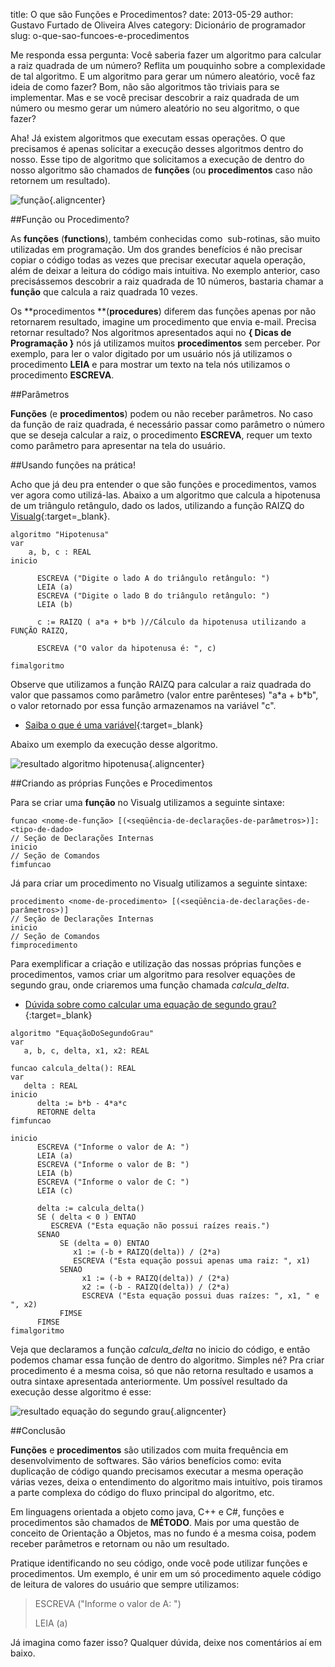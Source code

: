 title: O que são Funções e Procedimentos?
date: 2013-05-29
author: Gustavo Furtado de Oliveira Alves
category: Dicionário de programador
slug: o-que-sao-funcoes-e-procedimentos

Me responda essa pergunta: Você saberia fazer um algoritmo para calcular
a raiz quadrada de um número? Reflita um pouquinho sobre a complexidade
de tal algoritmo. E um algoritmo para gerar um número aleatório, você
faz ideia de como fazer? Bom, não são algoritmos tão triviais para se
implementar. Mas e se você precisar descobrir a raiz quadrada de um
número ou mesmo gerar um número aleatório no seu algoritmo, o que fazer?

Aha! Já existem algoritmos que executam essas operações. O que
precisamos é apenas solicitar a execução desses algoritmos dentro do
nosso. Esse tipo de algoritmo que solicitamos a execução de dentro do
nosso algoritmo são chamados de **funções** (ou **procedimentos** caso
não retornem um resultado).

![função](/images/o-que-sao-funcoes-e-procedimentos/função.png){.aligncenter}

##Função ou Procedimento?

As **funções** (**functions**), também conhecidas como  sub-rotinas, são
muito utilizadas em programação. Um dos grandes benefícios é não
precisar copiar o código todas as vezes que precisar executar aquela
operação, além de deixar a leitura do código mais intuitiva. No exemplo
anterior, caso precisássemos descobrir a raiz quadrada de 10 números,
bastaria chamar a **função** que calcula a raiz quadrada 10 vezes.

Os **procedimentos **(**procedures**) diferem das funções apenas por não
retornarem resultado, imagine um procedimento que envia e-mail. Precisa
retornar resultado? Nos algoritmos apresentados aqui no **{ Dicas de
Programação }** nós já utilizamos muitos **procedimentos** sem perceber.
Por exemplo, para ler o valor digitado por um usuário nós já utilizamos
o procedimento **LEIA** e para mostrar um texto na tela nós utilizamos o
procedimento **ESCREVA**.

##Parâmetros

**Funções** (e **procedimentos**) podem ou não receber parâmetros. No
caso da função de raiz quadrada, é necessário passar como parâmetro o
número que se deseja calcular a raiz, o procedimento **ESCREVA**, requer
um texto como parâmetro para apresentar na tela do usuário.

##Usando funções na prática!

Acho que já deu pra entender o que são funções e procedimentos, vamos
ver agora como utilizá-las. Abaixo a um algoritmo que calcula a
hipotenusa de um triângulo retângulo, dado os lados, utilizando a função
RAIZQ do
[Visualg](http://www.dicasdeprogramacao.com.br/linguagem-de-programacao-para-iniciantes/ "Quer aprender programação? Saiba qual a melhor linguagem!"){:target=\_blank}.

```
algoritmo "Hipotenusa"
var
    a, b, c : REAL
inicio

      ESCREVA ("Digite o lado A do triângulo retângulo: ")
      LEIA (a)
      ESCREVA ("Digite o lado B do triângulo retângulo: ")
      LEIA (b)

      c := RAIZQ ( a*a + b*b )//Cálculo da hipotenusa utilizando a FUNÇÃO RAIZQ,

      ESCREVA ("O valor da hipotenusa é: ", c)

fimalgoritmo
```

Observe que utilizamos a função RAIZQ para calcular a raiz quadrada do
valor que passamos como parâmetro (valor entre parênteses) "a\*a +
b\*b", o valor retornado por essa função armazenamos na variável "c".

-   [Saiba o que é uma
    variável](http://www.dicasdeprogramacao.com.br/o-que-e-variavel-e-constante/ "O que é variável e constante?"){:target=\_blank}

Abaixo um exemplo da execução desse algoritmo.

![resultado algoritmo
hipotenusa](/images/o-que-sao-funcoes-e-procedimentos/resultado-algoritmo-hipotenusa.png){.aligncenter}

##Criando as próprias Funções e Procedimentos

Para se criar uma **função** no Visualg utilizamos a seguinte sintaxe:

```
funcao <nome-de-função> [(<seqüência-de-declarações-de-parâmetros>)]: <tipo-de-dado>
// Seção de Declarações Internas
inicio
// Seção de Comandos
fimfuncao
```

Já para criar um procedimento no Visualg utilizamos a seguinte sintaxe:

```
procedimento <nome-de-procedimento> [(<seqüência-de-declarações-de-parâmetros>)]
// Seção de Declarações Internas
inicio
// Seção de Comandos
fimprocedimento
```

Para exemplificar a criação e utilização das nossas próprias funções e
procedimentos, vamos criar um algoritmo para resolver equações de
segundo grau, onde criaremos uma função chamada *calcula\_delta*.

-   [<span style="line-height: 13px;">Dúvida sobre como calcular uma
    equação de segundo
    grau?</span>](http://www.brasilescola.com/matematica/equacao-2-grau.htm "Equação do segundo grau"){:target=\_blank}

```
algoritmo "EquaçãoDoSegundoGrau"
var
   a, b, c, delta, x1, x2: REAL

funcao calcula_delta(): REAL
var
   delta : REAL
inicio
      delta := b*b - 4*a*c
      RETORNE delta
fimfuncao

inicio
      ESCREVA ("Informe o valor de A: ")
      LEIA (a)
      ESCREVA ("Informe o valor de B: ")
      LEIA (b)
      ESCREVA ("Informe o valor de C: ")
      LEIA (c)

      delta := calcula_delta()
      SE ( delta < 0 ) ENTAO
         ESCREVA ("Esta equação não possui raízes reais.")
      SENAO
           SE (delta = 0) ENTAO
              x1 := (-b + RAIZQ(delta)) / (2*a)
              ESCREVA ("Esta equação possui apenas uma raiz: ", x1)
           SENAO
                x1 := (-b + RAIZQ(delta)) / (2*a)
                x2 := (-b - RAIZQ(delta)) / (2*a)
                ESCREVA ("Esta equação possui duas raízes: ", x1, " e ", x2)
           FIMSE
      FIMSE
fimalgoritmo
```

Veja que declaramos a função *calcula\_delta* no inicio do código, e
então podemos chamar essa função de dentro do algoritmo. Simples né? Pra
criar procedimento é a mesma coisa, só que não retorna resultado e
usamos a outra sintaxe apresentada anteriormente. Um possível resultado
da execução desse algoritmo é esse:

![resultado equação do segundo
grau](/images/o-que-sao-funcoes-e-procedimentos/resultado-equação-do-segundo-grau.png){.aligncenter}

##Conclusão

**Funções** e **procedimentos** são utilizados com muita frequência em
desenvolvimento de softwares. São vários benefícios como: evita
duplicação de código quando precisamos executar a mesma operação várias
vezes, deixa o entendimento do algoritmo mais intuitívo, pois tiramos a
parte complexa do código do fluxo principal do algoritmo, etc.

Em linguagens orientada a objeto como java, C++ e C\#, funções e
procedimentos são chamados de **MÉTODO**. Mais por uma questão de
conceito de Orientação a Objetos, mas no fundo é a mesma coisa, podem
receber parâmetros e retornam ou não um resultado.

Pratique identificando no seu código, onde você pode utilizar funções e
procedimentos. Um exemplo, é unir em um só procedimento aquele código de
leitura de valores do usuário que sempre utilizamos:

> ESCREVA ("Informe o valor de A: ")
>
> LEIA (a)

Já imagina como fazer isso? Qualquer dúvida, deixe nos comentários aí em
baixo.
